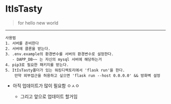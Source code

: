# ItIsTasty

>for hello new world



- - - 

```
사용법
1. 서버를 준비한다
2. 서버에 클론을 받는다.
3. .env.example의 환경변수를 서버의 환경변수로 설정한다.
   - DAPP_DB~~ 는 자신의 mysql 서버에 해당하는거
4. pip3로 필요한 패키지를 받는다.
5. ItIsTasty폴더가 있는 워킹디렉토리에서 'flask run'을 한다.
    만약 외부접근을 허용하고 싶으면 'flask run --host 0.0.0.0' && 방화벽 설정
```

- 아직 업데이트가 많이 필요함 ㅇㅅㅇ

  - 그리고 앞으로 업데이트 할거임